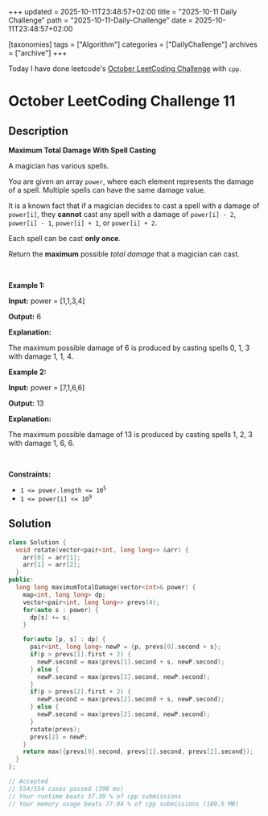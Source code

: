 +++
updated = 2025-10-11T23:48:57+02:00
title = "2025-10-11 Daily Challenge"
path = "2025-10-11-Daily-Challenge"
date = 2025-10-11T23:48:57+02:00

[taxonomies]
tags = ["Algorithm"]
categories = ["DailyChallenge"]
archives = ["archive"]
+++

Today I have done leetcode's [October LeetCoding Challenge](https://leetcode.com/problems/maximum-total-damage-with-spell-casting/) with `cpp`.

<!-- more -->

# October LeetCoding Challenge 11

## Description

**Maximum Total Damage With Spell Casting**

<p>A magician has various spells.</p>

<p>You are given an array <code>power</code>, where each element represents the damage of a spell. Multiple spells can have the same damage value.</p>

<p>It is a known fact that if a magician decides to cast a spell with a damage of <code>power[i]</code>, they <strong>cannot</strong> cast any spell with a damage of <code>power[i] - 2</code>, <code>power[i] - 1</code>, <code>power[i] + 1</code>, or <code>power[i] + 2</code>.</p>

<p>Each spell can be cast <strong>only once</strong>.</p>

<p>Return the <strong>maximum</strong> possible <em>total damage</em> that a magician can cast.</p>

<p>&nbsp;</p>
<p><strong class="example">Example 1:</strong></p>

<div class="example-block">
<p><strong>Input:</strong> <span class="example-io">power = [1,1,3,4]</span></p>

<p><strong>Output:</strong> <span class="example-io">6</span></p>

<p><strong>Explanation:</strong></p>

<p>The maximum possible damage of 6 is produced by casting spells 0, 1, 3 with damage 1, 1, 4.</p>
</div>

<p><strong class="example">Example 2:</strong></p>

<div class="example-block">
<p><strong>Input:</strong> <span class="example-io">power = [7,1,6,6]</span></p>

<p><strong>Output:</strong> <span class="example-io">13</span></p>

<p><strong>Explanation:</strong></p>

<p>The maximum possible damage of 13 is produced by casting spells 1, 2, 3 with damage 1, 6, 6.</p>
</div>

<p>&nbsp;</p>
<p><strong>Constraints:</strong></p>

<ul>
	<li><code>1 &lt;= power.length &lt;= 10<sup>5</sup></code></li>
	<li><code>1 &lt;= power[i] &lt;= 10<sup>9</sup></code></li>
</ul>


## Solution

``` cpp
class Solution {
  void rotate(vector<pair<int, long long>> &arr) {
    arr[0] = arr[1];
    arr[1] = arr[2];
  }
public:
  long long maximumTotalDamage(vector<int>& power) {
    map<int, long long> dp;
    vector<pair<int, long long>> prevs(4);
    for(auto s : power) {
      dp[s] += s;
    }

    for(auto [p, s] : dp) {
      pair<int, long long> newP = {p, prevs[0].second + s};
      if(p > prevs[1].first + 2) {
        newP.second = max(prevs[1].second + s, newP.second);
      } else {
        newP.second = max(prevs[1].second, newP.second);
      }
      if(p > prevs[2].first + 2) {
        newP.second = max(prevs[2].second + s, newP.second);
      } else {
        newP.second = max(prevs[2].second, newP.second);
      }
      rotate(prevs);
      prevs[2] = newP;
    }
    return max({prevs[0].second, prevs[1].second, prevs[2].second});
  }
};

// Accepted
// 554/554 cases passed (396 ms)
// Your runtime beats 37.39 % of cpp submissions
// Your memory usage beats 77.04 % of cpp submissions (189.5 MB)
```

